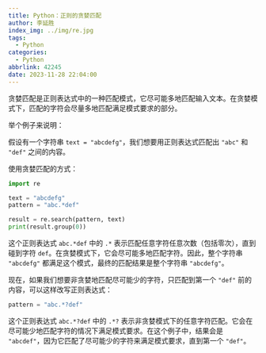 ```yaml
---
title: Python：正则的贪婪匹配
author: 李延胜
index_img: ../img/re.jpg
tags:
  - Python
categories:
  - Python
abbrlink: 42245
date: 2023-11-28 22:04:00
---
```

贪婪匹配是正则表达式中的一种匹配模式，它尽可能多地匹配输入文本。在贪婪模式下，匹配的字符会尽量多地匹配满足模式要求的部分。

举个例子来说明：

假设有一个字符串 `text = "abcdefg"`，我们想要用正则表达式匹配出 `"abc"` 和 `"def"` 之间的内容。

使用贪婪匹配的方式：

```python
import re

text = "abcdefg"
pattern = "abc.*def"

result = re.search(pattern, text)
print(result.group(0))
```

这个正则表达式 `abc.*def` 中的 `.*` 表示匹配任意字符任意次数（包括零次），直到碰到字符 `def`。在贪婪模式下，它会尽可能多地匹配字符。因此，整个字符串 `"abcdefg"` 都满足这个模式，最终的匹配结果是整个字符串 `"abcdefg"`。

现在，如果我们想要非贪婪地匹配尽可能少的字符，只匹配到第一个 `"def"` 前的内容，可以这样改写正则表达式：

```python
pattern = "abc.*?def"
```

这个正则表达式 `abc.*?def` 中的 `.*?` 表示非贪婪模式下的任意字符匹配。它会在尽可能少地匹配字符的情况下满足模式要求。在这个例子中，结果会是 `"abcdef"`，因为它匹配了尽可能少的字符来满足模式要求，直到第一个 `"def"`。